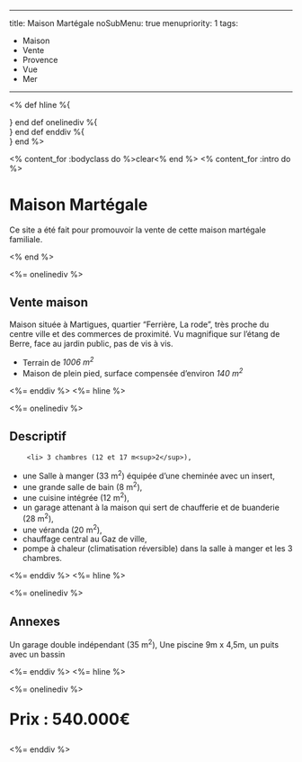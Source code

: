-----
title: Maison Martégale
noSubMenu: true
menupriority: 1
tags:
  - Maison
  - Vente
  - Provence
  - Vue
  - Mer
-----
<% 
def hline 
    %{<div class="templatemo_h_line"></div>} 
end
def onelinediv 
    %{<div class="templatemo_one_col">}
end
def enddiv
    %{</div>}
end
%>

<% content_for :bodyclass do %>clear<% end %>
<% content_for :intro do %>
    <h1>Maison Martégale</h1>
    <p>Ce site a été fait pour promouvoir la vente de cette maison
    martégale familiale.</p>
<% end %>

<%= onelinediv %>
<h2>Vente maison</h2>

<p>Maison située à Martigues, quartier “Ferrière, La rode”, très proche du centre ville et des commerces de proximité.
Vu magnifique sur l’étang de Berre, face au jardin public, pas de vis à vis.</p>

<ul>
 <li>Terrain de <i>1006 m<sup>2</sup></i></li>
 <li>Maison de plein pied, surface compensée d’environ <i>140 m<sup>2</sup></i></li>
 </ul>

<%= enddiv %>
<%= hline %>

<%= onelinediv %>

<h2 id="details"> Descriptif </h2>

<ul>

     <li> 3 chambres (12 et 17 m<sup>2</sup>), 
</li><li> une Salle à manger (33 m<sup>2</sup>) équipée d’une cheminée avec un insert, 
</li><li> une grande salle de bain (8 m<sup>2</sup>), 
</li><li> une cuisine intégrée (12 m<sup>2</sup>), 
</li><li> un garage attenant à la maison qui sert de chaufferie et de buanderie (28 m<sup>2</sup>), 
</li><li> une véranda (20 m<sup>2</sup>),
</li><li> chauffage central au Gaz de ville, 
</li><li> pompe à chaleur (climatisation réversible) dans la salle à manger et les 3 chambres.
</li>

</ul>

<%= enddiv %>
<%= hline %>

<%= onelinediv %>
<h2>Annexes</h2>

<p>Un garage double indépendant (35 m<sup>2</sup>), Une piscine 9m x 4,5m, un puits avec un bassin</p>

<%= enddiv %>
<%= hline %>

<%= onelinediv %>
<p style="font-size: 2em"><b>Prix : 540.000€</b></p>
<%= enddiv %>
